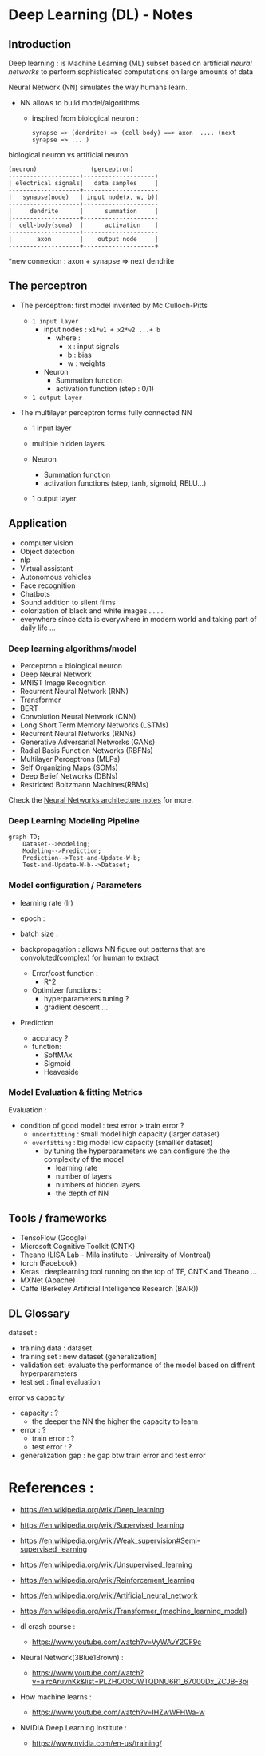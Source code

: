 # Deep Learning (DL) -  Notes

## Introduction

Deep learning : is Machine Learning (ML) subset based on artificial *neural networks* to perform sophisticated computations on large amounts of data

Neural Network (NN) simulates the way humans learn. 
- NN allows to build model/algorithms 
  - inspired from biological neuron : 
      
        synapse => (dendrite) => (cell body) ==> axon  .... (next synapse => ... )

biological neuron  vs artificial neuron 

    (neuron)               (perceptron)
    --------------------+--------------------+
    | electrical signals|   data samples     |
    --------------------+---------------------
    |   synapse(node)   | input node(x, w, b)|
    --------------------+---------------------
    |     dendrite      |      summation     |
    |-------------------+---------------------
    |  cell-body(soma)  |      activation    |
    --------------------+---------------------
    |       axon        |    output node     |
    --------------------+--------------------+

*new connexion : axon + synapse => next dendrite 

## The perceptron

- The perceptron: first model invented by Mc Culloch-Pitts 
  - `1 input layer`
    - input nodes : `x1*w1 + x2*w2 ...+ b`
      - where : 
        - x : input signals
        - b : bias 
        - w : weights
    - Neuron 
        - Summation function
        - activation function (step : 0/1) 
  - `1 output layer` 

- The multilayer perceptron forms fully connected NN 
    - 1 input layer 
    - multiple hidden layers
    - Neuron 
        - Summation function
        - activation functions (step, tanh, sigmoid, RELU...)

    - 1 output layer
     

## Application

- computer vision 
- Object detection 
- nlp 
- Virtual assistant 
- Autonomous vehicles 
- Face recognition 
- Chatbots
- Sound addition to silent films
- colorization of black and white images ...
 ...
- eveywhere since data is everywhere in modern world and taking part of daily life ...

### Deep learning algorithms/model

- Perceptron = biological neuron 
- Deep Neural Network 
- MNIST Image Recognition 
- Recurrent Neural Network (RNN) 
- Transformer 
- BERT 
- Convolution Neural Network (CNN)
- Long Short Term Memory Networks (LSTMs)
- Recurrent Neural Networks (RNNs)
- Generative Adversarial Networks (GANs)
- Radial Basis Function Networks (RBFNs)
- Multilayer Perceptrons (MLPs)
- Self Organizing Maps (SOMs)
- Deep Belief Networks (DBNs)
- Restricted Boltzmann Machines(RBMs)

Check the [Neural Networks architecture notes](neural-nets-architecture-notes.mdneura) for more.


### Deep Learning Modeling Pipeline

```mermaid
graph TD;
    Dataset-->Modeling;
    Modeling-->Prediction;
    Prediction-->Test-and-Update-W-b;    
    Test-and-Update-W-b-->Dataset;
```


### Model configuration / Parameters 
- learning rate (lr)
- epoch : 
- batch size :

- backpropagation : allows NN figure out patterns that are convoluted(complex) for human to extract
  - Error/cost function : 
      - R^2
  - Optimizer functions : 
    - hyperparameters tuning ? 
    - gradient descent ... 
 
- Prediction 
  - accuracy ? 
  - function: 
      - SoftMAx
      - Sigmoid 
      - Heaveside

### Model Evaluation & fitting Metrics

Evaluation : 
- condition of good model : test error > train error ? 
  - `underfitting` : small model high capacity (larger dataset) 
  - `overfitting` : big model low capacity (smalller dataset)
    - by tuning the hyperparameters we can configure the the complexity of the model
      - learning rate
      - number of layers 
      - numbers of hidden layers
      - the depth of NN


## Tools / frameworks

- TensoFlow (Google)
- Microsoft Cognitive Toolkit (CNTK) 
- Theano (LISA Lab - Mila institute - University of Montreal)
- torch (Facebook)
- Keras : deeplearning tool running on the top of TF, CNTK and Theano ... 
- MXNet (Apache)
- Caffe (Berkeley Artificial Intelligence Research (BAIR))

## DL Glossary

dataset : 
- training data : dataset
- training set :  new dataset (generalization)
- validation set: evaluate the performance of the model based on diffrent hyperparameters
- test set : final evaluation

error vs capacity 
- capacity : ? 
  - the deeper the NN the higher the capacity to learn
- error : ? 
  - train error : ? 
  - test error : ? 
- generalization gap : he gap btw train error and test error 
  

# References : 

- https://en.wikipedia.org/wiki/Deep_learning
- https://en.wikipedia.org/wiki/Supervised_learning
- https://en.wikipedia.org/wiki/Weak_supervision#Semi-supervised_learning
- https://en.wikipedia.org/wiki/Unsupervised_learning
- https://en.wikipedia.org/wiki/Reinforcement_learning
- https://en.wikipedia.org/wiki/Artificial_neural_network
- https://en.wikipedia.org/wiki/Transformer_(machine_learning_model)

- dl crash course : 
  - https://www.youtube.com/watch?v=VyWAvY2CF9c
- Neural Network(3Blue1Brown) :
  - https://www.youtube.com/watch?v=aircAruvnKk&list=PLZHQObOWTQDNU6R1_67000Dx_ZCJB-3pi
- How machine learns : 
  - https://www.youtube.com/watch?v=IHZwWFHWa-w

- NVIDIA Deep Learning Institute : 
  - https://www.nvidia.com/en-us/training/